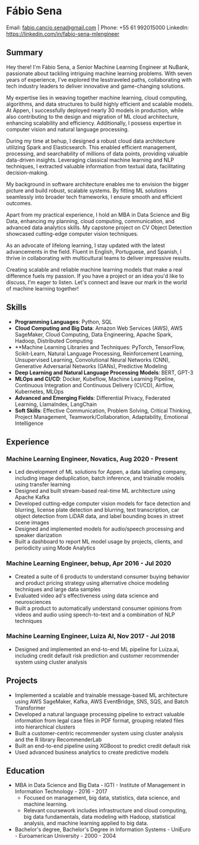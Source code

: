 # Fábio Sena
Email: fabio.cancio.sena@gmail.com | Phone: +55 61 992015000
LinkedIn: https://linkedin.com/in/fabio-sena-mlengineer

## Summary
Hey there! I'm Fábio Sena, a Senior Machine Learning Engineer at NuBank, passionate about tackling intriguing machine learning problems. With seven years of experience, I've explored the lesstraveled paths, collaborating with tech industry leaders to deliver innovative and game-changing solutions.

My expertise lies in weaving together machine learning, cloud computing, algorithms, and data structures to build highly efficient
and scalable models. At Appen, I successfully deployed nearly 30 models in production, while also contributing to the design and migration of ML cloud architecture, enhancing scalability and efficiency. Additionally, I possess expertise in computer vision and natural language processing.

During my time at behup, I designed a robust cloud data architecture utilizing Spark and Elasticsearch. This enabled efficient management, processing, and searchability of millions of data points, providing valuable data-driven insights. Leveraging classical machine learning and NLP techniques, I extracted valuable information from textual data, facilitating decision-making.

My background in software architecture enables me to envision the bigger picture and build robust, scalable systems. By fitting ML solutions seamlessly into broader tech frameworks, I ensure smooth and efficient outcomes.

Apart from my practical experience, I hold an MBA in Data Science and Big Data, enhancing my planning, cloud computing,
communication, and advanced data analytics skills. My capstone project on CV Object Detection showcased cutting-edge computer
vision techniques.

As an advocate of lifelong learning, I stay updated with the latest advancements in the field. Fluent in English, Portuguese, and Spanish, I thrive in collaborating with multicultural teams to deliver impressive results.

Creating scalable and reliable machine learning models that make a real difference fuels my passion. If you have a project or an idea you'd like to discuss, I'm eager to listen. Let's connect and leave our mark in the world of machine learning together!

## Skills

- **Programming Languages**: Python, SQL
- **Cloud Computing and Big Data**: Amazon Web Services (AWS), AWS SageMaker, Cloud Computing, Data Engineering, Apache Spark, Hadoop, Distributed Computing
- **Machine Learning Libraries and Techniques: PyTorch, TensorFlow, Scikit-Learn, Natural Language Processing, Reinforcement Learning, Unsupervised Learning, Convolutional Neural Networks (CNN), Generative Adversarial Networks (GANs), Predictive Modeling
- **Deep Learning and Natural Language Processing Models**: BERT, GPT-3
- **MLOps and CI/CD**: Docker, Kubeflow, Machine Learning Pipeline, Continuous Integration and Continuous Delivery (CI/CD), Airflow, Kubernetes, MLOps
- **Advanced and Emerging Fields**: Differential Privacy, Federated Learning, LlamaIndex, LangChain
- **Soft Skills**: Effective Communication, Problem Solving, Critical Thinking, Project Management, Teamwork/Collaboration, Adaptability, Emotional Intelligence

## Experience
### Machine Learning Engineer, Novatics, Aug 2020 - Present
- Led development of ML solutions for Appen, a data labeling company, including image deduplication, batch inference, and trainable models using transfer learning
- Designed and built stream-based real-time ML architecture using Apache Kafka
- Developed cutting-edge computer vision models for face detection and blurring, license plate detection and blurring, text transcription, car object detection from LiDAR data, and label bounding boxes in street scene images
- Designed and implemented models for audio/speech processing and speaker diarization
- Built a dashboard to report ML model usage by projects, clients, and periodicity using Mode Analytics

### Machine Learning Engineer, behup, Apr 2016 - Jul 2020
- Created a suite of 6 products to understand consumer buying behavior and product pricing strategy using alternative choice modeling techniques and large data samples
- Evaluated video ad's effectiveness using data science and neurosciences
- Built a product to automatically understand consumer opinions from videos and audio using speech-to-text and a combination of NLP techniques

### Machine Learning Engineer, Luiza AI, Nov 2017 - Jul 2018
- Designed and implemented an end-to-end ML pipeline for Luiza.ai, including credit default risk prediction and customer recommender system using cluster analysis

## Projects
- Implemented a scalable and trainable message-based ML architecture using AWS SageMaker, Kafka, AWS EventBridge, SNS, SQS, and Batch Transformer
- Developed a natural language processing pipeline to extract valuable information from legal case files in PDF format, grouping related files into hierarchical clusters
- Built a customer-centric recommender system using cluster analysis and the R library RecommenderLab
- Built an end-to-end pipeline using XGBoost to predict credit default risk
- Used advanced business analytics to create predictive models

## Education
- MBA in Data Science and Big Data - IGTI - Institute of Management in Information Technology - 2016 - 2017
  - Focused on management, big data, statistics, data science, and machine learning. 
  - Relevant coursework includes infrastructure and cloud computing, big data fundamentals, data modeling with Hadoop, statistical analysis, and machine learning applied to big data.
- Bachelor's degree, Bachelor's Degree in Information Systems - UniEuro - Euroamerican University - 2000 - 2004 

